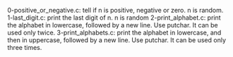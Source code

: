0-positive_or_negative.c: tell if n is positive, negative or zero. n is random.
1-last_digit.c: print the last digit of n. n is random
2-print_alphabet.c: print the alphabet in lowercase, followed by a new line. Use putchar. It can be used only twice.
3-print_alphabets.c: print the alphabet in lowercase, and then in uppercase, followed by a new line. Use putchar. It can be used only three times.
